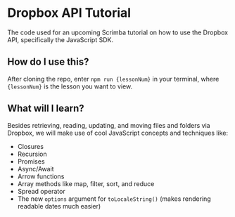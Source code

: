 # Dropbox API Tutorial

The code used for an upcoming Scrimba tutorial on how to use the Dropbox API, specifically the JavaScript SDK.

## How do I use this?

After cloning the repo, enter `npm run {lessonNum}` in your terminal, where `{lessonNum}` is the lesson you want to view.

## What will I learn?

Besides retrieving, reading, updating, and moving files and folders via Dropbox, we will make use of cool JavaScript concepts and techniques like:

- Closures
- Recursion
- Promises
- Async/Await
- Arrow functions
- Array methods like map, filter, sort, and reduce
- Spread operator
- The new `options` argument for `toLocaleString()` (makes rendering readable dates much easier)
